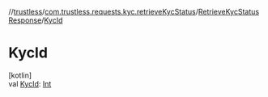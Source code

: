 //[trustless](../../../index.md)/[com.trustless.requests.kyc.retrieveKycStatus](../index.md)/[RetrieveKycStatusResponse](index.md)/[KycId](-kyc-id.md)

# KycId

[kotlin]\
val [KycId](-kyc-id.md): [Int](https://kotlinlang.org/api/latest/jvm/stdlib/kotlin/-int/index.html)
